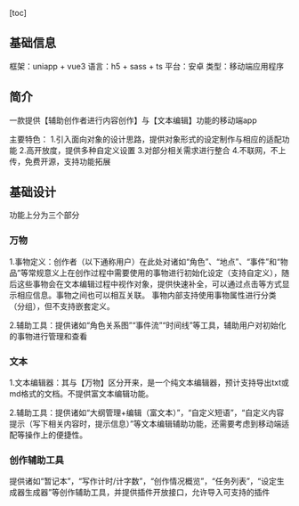 [toc]

## 基础信息

框架：uniapp + vue3
语言：h5 + sass + ts
平台：安卓
类型：移动端应用程序

## 简介

一款提供【辅助创作者进行内容创作】与【文本编辑】功能的移动端app

主要特色：
1.引入面向对象的设计思路，提供对象形式的设定制作与相应的适配功能
2.高开放度，提供多种自定义设置
3.对部分相关需求进行整合
4.不联网，不上传，免费开源，支持功能拓展

## 基础设计

功能上分为三个部分

### 万物

1.事物定义：创作者（以下通称用户）在此处对诸如“角色”、“地点”、“事件”和“物品”等常规意义上在创作过程中需要使用的事物进行初始化设定（支持自定义），随后这些事物会在文本编辑过程中视作对象，提供快速补全，可以通过点击等方式显示相应信息。事物之间也可以相互关联。
事物内部支持使用事物属性进行分类（分组），但不支持嵌套定义。

2.辅助工具：提供诸如“角色关系图”“事件流”“时间线”等工具，辅助用户对初始化的事物进行管理和查看

### 文本

1.文本编辑器：其与【万物】区分开来，是一个纯文本编辑器，预计支持导出txt或md格式的文档。不提供富文本编辑功能。

2.辅助工具：提供诸如“大纲管理+编辑（富文本）”，“自定义短语”，“自定义内容提示（写下相关内容时，提示信息）”等文本编辑辅助功能，还需要考虑到移动端适配等操作上的便捷性。

### 创作辅助工具

提供诸如“暂记本”，“写作计时/计字数”，“创作情况概览”，“任务列表”，“设定生成器生成器”等创作辅助工具，并提供插件开放接口，允许导入可支持的插件





